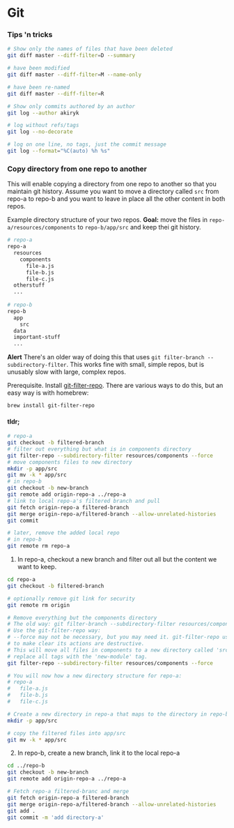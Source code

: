 # Git

### Tips 'n tricks
```sh
# Show only the names of files that have been deleted
git diff master --diff-filter=D --summary

# have been modified
git diff master --diff-filter=M --name-only

# have been re-named
git diff master --diff-filter=R 

# Show only commits authored by an author
git log --author akiryk

# log without refs/tags
git log --no-decorate

# log on one line, no tags, just the commit message
git log --format="%C(auto) %h %s"
```

### Copy directory from one repo to another
This will enable copying a directory from one repo to another so that you maintain git history.
Assume you want to move a directory called `src` from repo-a to repo-b and you want to leave in place all the other content in both repos.

Example directory structure of your two repos. **Goal:** move the files in `repo-a/resources/components` to `repo-b/app/src` and keep thei git history.
```sh
# repo-a
repo-a
  resources
    components
      file-a.js
      file-b.js
      file-c.js
  otherstuff
  ...
  
# repo-b
repo-b
  app
    src
  data
  important-stuff
  ...
```

**Alert** There's an older way of doing this that uses `git filter-branch --subdirectory-filter`. This works fine with small, simple repos, but is unusably slow with large, complex repos. 

Prerequisite. Install [git-filter-repo](https://github.com/newren/git-filter-repo). There are various ways to do this, but an easy way is with homebrew:
```sh
brew install git-filter-repo
```

#### tldr;
```sh
# repo-a
git checkout -b filtered-branch
# filter out everything but what is in components directory
git filter-repo --subdirectory-filter resources/components --force
# move components files to new directory
mkdir -p app/src
git mv -k * app/src
# in repo-b
git checkout -b new-branch
git remote add origin-repo-a ../repo-a
# link to local repo-a's filtered branch and pull
git fetch origin-repo-a filtered-branch
git merge origin-repo-a/filtered-branch --allow-unrelated-histories
git commit

# later, remove the added local repo
# in repo-b
git remote rm repo-a
```

1. In repo-a, checkout a new branch and filter out all but the content we want to keep.
```sh
cd repo-a
git checkout -b filtered-branch

# optionally remove git link for security
git remote rm origin

# Remove everything but the components directory
# The old way: git filter-branch --subdirectory-filter resources/components -- --all
# Use the git-filter-repo way:
# --force may not be necessary, but you may need it. git-filter-repo uses various tactics 
# to make clear its actions are destructive.
# This will move all files in components to a new directory called 'src' and will 
# replace all tags with the 'new-module' tag.
git filter-repo --subdirectory-filter resources/components --force

# You will now how a new directory structure for repo-a:
# repo-a
#   file-a.js
#   file-b.js 
#   file-c.js

# Create a new directory in repo-a that maps to the directory in repo-b.
mkdir -p app/src

# copy the filtered files into app/src 
git mv -k * app/src
```

2. In repo-b, create a new branch, link it to the local repo-a 
```sh
cd ../repo-b
git checkout -b new-branch
git remote add origin-repo-a ../repo-a

# Fetch repo-a filtered-branc and merge
git fetch origin-repo-a filtered-branch
git merge origin-repo-a/filtered-branch --allow-unrelated-histories
git add .
git commit -m 'add directory-a'
```
